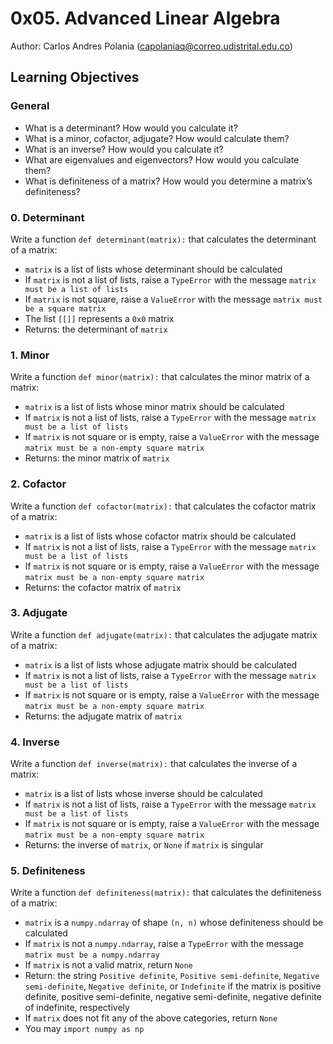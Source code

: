 # 0x05. Advanced Linear Algebra

Author: Carlos Andres Polania (capolaniaq@correo.udistrital.edu.co)

## Learning Objectives
### General

-   What is a determinant? How would you calculate it?
-   What is a minor, cofactor, adjugate? How would calculate them?
-   What is an inverse? How would you calculate it?
-   What are eigenvalues and eigenvectors? How would you calculate them?
-   What is definiteness of a matrix? How would you determine a matrix’s definiteness?

### 0. Determinant

Write a function  `def determinant(matrix):`  that calculates the determinant of a matrix:

-   `matrix`  is a list of lists whose determinant should be calculated
-   If  `matrix`  is not a list of lists, raise a  `TypeError`  with the message  `matrix must be a list of lists`
-   If  `matrix`  is not square, raise a  `ValueError`  with the message  `matrix must be a square matrix`
-   The list  `[[]]`  represents a  `0x0`  matrix
-   Returns: the determinant of  `matrix`

### 1. Minor

Write a function  `def minor(matrix):`  that calculates the minor matrix of a matrix:

-   `matrix`  is a list of lists whose minor matrix should be calculated
-   If  `matrix`  is not a list of lists, raise a  `TypeError`  with the message  `matrix must be a list of lists`
-   If  `matrix`  is not square or is empty, raise a  `ValueError`  with the message  `matrix must be a non-empty square matrix`
-   Returns: the minor matrix of  `matrix`


### 2. Cofactor

Write a function  `def cofactor(matrix):`  that calculates the cofactor matrix of a matrix:

-   `matrix`  is a list of lists whose cofactor matrix should be calculated
-   If  `matrix`  is not a list of lists, raise a  `TypeError`  with the message  `matrix must be a list of lists`
-   If  `matrix`  is not square or is empty, raise a  `ValueError`  with the message  `matrix must be a non-empty square matrix`
-   Returns: the cofactor matrix of  `matrix`

### 3. Adjugate


Write a function  `def adjugate(matrix):`  that calculates the adjugate matrix of a matrix:

-   `matrix`  is a list of lists whose adjugate matrix should be calculated
-   If  `matrix`  is not a list of lists, raise a  `TypeError`  with the message  `matrix must be a list of lists`
-   If  `matrix`  is not square or is empty, raise a  `ValueError`  with the message  `matrix must be a non-empty square matrix`
-   Returns: the adjugate matrix of  `matrix`

### 4. Inverse
Write a function  `def inverse(matrix):`  that calculates the inverse of a matrix:

-   `matrix`  is a list of lists whose inverse should be calculated
-   If  `matrix`  is not a list of lists, raise a  `TypeError`  with the message  `matrix must be a list of lists`
-   If  `matrix`  is not square or is empty, raise a  `ValueError`  with the message  `matrix must be a non-empty square matrix`
-   Returns: the inverse of  `matrix`, or  `None`  if  `matrix`  is singular


### 5. Definiteness
Write a function  `def definiteness(matrix):`  that calculates the definiteness of a matrix:

-   `matrix`  is a  `numpy.ndarray`  of shape  `(n, n)`  whose definiteness should be calculated
-   If  `matrix`  is not a  `numpy.ndarray`, raise a  `TypeError`  with the message  `matrix must be a numpy.ndarray`
-   If  `matrix`  is not a valid matrix, return  `None`
-   Return: the string  `Positive definite`,  `Positive semi-definite`,  `Negative semi-definite`,  `Negative definite`, or  `Indefinite`  if the matrix is positive definite, positive semi-definite, negative semi-definite, negative definite of indefinite, respectively
-   If  `matrix`  does not fit any of the above categories, return  `None`
-   You may  `import numpy as np`